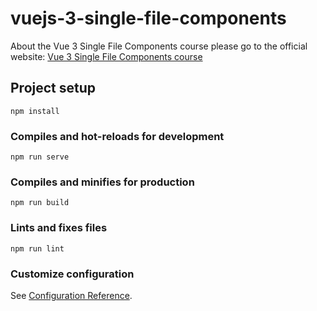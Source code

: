 # vuejs-3-single-file-components

About the Vue 3 Single File Components course please go to the official website:
[Vue 3 Single File Components course](https://vueschool.io/courses/vue-3-single-file-components)

## Project setup
```
npm install
```

### Compiles and hot-reloads for development
```
npm run serve
```

### Compiles and minifies for production
```
npm run build
```

### Lints and fixes files
```
npm run lint
```

### Customize configuration
See [Configuration Reference](https://cli.vuejs.org/config/).
